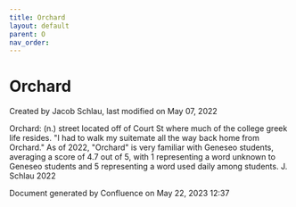 ```yaml
---
title: Orchard
layout: default
parent: O
nav_order:
---
```


# Orchard

Created by  Jacob Schlau, last modified on May 07, 2022

Orchard: (n.) street located off of Court St where much of the college greek life resides. &quot;I had to walk my suitemate all the way back home from Orchard.&quot; As of 2022, &quot;Orchard&quot; is very familiar with Geneseo students, averaging a score of 4.7 out of 5, with 1 representing a word unknown to Geneseo students and 5 representing a word used daily among students. J. Schlau 2022

Document generated by Confluence on May 22, 2023 12:37


